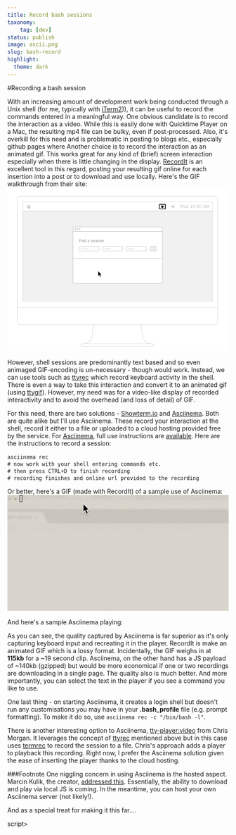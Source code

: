 ```yaml
---
title: Record bash sessions
taxonomy:
    tag: [dev]
status: publish
image: ascii.png
slug: bash-record
highlight:
  theme: dark
---
```

#Recording a bash session

With an increasing amount of development work being conducted through a Unix shell (for me, typically with [iTerm2](https://iterm2.com))), it can be useful to record the commands entered in a meaningful way.
One obvious candidate is to record the interaction as a video. While this is easily done with Quicktime Player on a Mac, the resulting mp4 file can be bulky, even if post-processed. Also, it's overkill for this need and is problematic in posting to blogs etc., especially github pages where 
Another choice is to record the interaction as an animated gif. This works great for any kind of (brief) screen interaction especially when there is little changing in the display. [RecordIt](http://recordit.co) is an excellent tool in this regard, posting your resulting gif online for each insertion into a post or to download and use locally. Here's the GIF walkthrough from their site:
![Recordit.co](recordit.gif)

However, shell sessions are predominantly text based and so even animaged GIF-encoding is un-necessary - though would work. Instead, we can use tools such as [ttyrec](http://0xcc.net/ttyrec/index.html.en) which record keyboard activity in the shell. There is even a way to take this interaction and convert it to an animated gif (using [ttygif](https://github.com/icholy/ttygif)). However, my need was for a video-like display of recorded interactivity and to avoid the overhead (and loss of detail) of GIF.

For this need, there are two solutions - [Showterm.io](https://showterm.io) and [Asciinema](https://asciinema.org). Both are quite alike but I'll use Asciinema. These record your interaction at the shell, record it either to a file or uploaded to a cloud hosting provided free by the service. For [Asciinema](https://asciinema.org), full use instructions are [available](https://asciinema.org/docs/getting-started). Here are the instructions to record a session:
```
asciinema rec
# now work with your shell entering commands etc.
# then press CTRL+D to finish recording
# recording finishes and online url provided to the recording
```

Or better, here's a GIF (made with RecordIt) of a sample use of Asciinema:
![Asciinema](recordit-asciinema-use.gif)

And here's a sample Asciinema playing:

<script type="text/javascript" src="https://asciinema.org/a/27865.js" id="asciicast-27865" async></script>

As you can see, the quality captured by Asciinema is far superior as it's only capturing keyboard input and recreating it in the player. RecordIt is make an animated GIF which is a lossy format. Incidentally, the GIF weighs in at **115kb** for a ~19 second clip. Asciinema, on the other hand has a JS payload of ~140kb (gzipped) but would be more economical if one or two recordings are downloading in a single page. The quality also is much better. And more importantly, you can select the text in the player if you see a command you like to use.

One last thing - on starting Asciinema, it creates a login shell but doesn't run any customisations you may have in your **.bash_profile** file (e.g. prompt formatting). To make it do so, use `asciinema rec -c "/bin/bash -l"`.

There is another interesting option to Asciinema, [tty-player:video](http://tty-player.chrismorgan.info/) from Chris Morgan. It leverages the concept of [ttyrec](http://0xcc.net/ttyrec/) mentioned above but in this case uses [termrec](http://angband.pl/termrec.html) to record the session to a file. Chris's approach adds a player to playback this recording. Right now, I prefer the Asciinema solution given the ease of inserting the player thanks to the cloud hosting.

###Footnote
One niggling concern in using Asciinema is the hosted aspect. Marcin Kulik, the creator, [addressed this](https://github.com/asciinema/asciinema.org/issues/186#issuecomment-85966676). Essentially, the ability to download and play via local JS is coming. In the meantime, you can host your own Asciinema server (not likely!).

And as a special treat for making it this far....
<script type="text/javascript" src="https://asciinema.org/a/21846.js" id="asciicast-21846" async></script>script>
